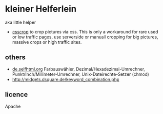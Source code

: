 # kleiner Helferlein 

aka little helper

* [csscrop](csscrop.html) to crop pictures via css. This is only a workaround for rare used or low traffic pages, use serverside or manuall cropping for big pictures, massive crops or high traffic sites.


## others


* [de.selfhtml.org](http://de.selfhtml.org/helferlein/index.htm)  Farbauswähler, Dezimal/Hexadezimal-Umrechner, Punkt/Inch/Millimeter-Umrechner, Unix-Dateirechte-Setzer (chmod)
* http://midgets.dsquare.de/keyword_combination.php

 

## licence
Apache